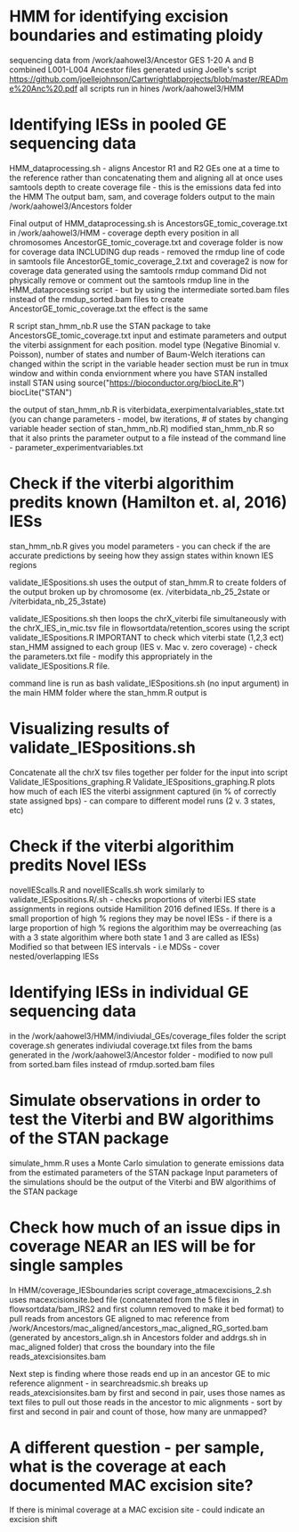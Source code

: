# HMM for identifying excision boundaries and estimating ploidy

sequencing data from /work/aahowel3/Ancestor GES 1-20 A and B combined L001-L004 Ancestor files generated using Joelle's script
https://github.com/joellejohnson/Cartwrightlabprojects/blob/master/READme%20Anc%20.pdf 
all scripts run in hines /work/aahowel3/HMM

# Identifying IESs in pooled GE sequencing data 
HMM_dataprocessing.sh - aligns Ancestor R1 and R2 GEs one at a time to the reference rather than concatenating them and aligning all at once
uses samtools depth to create coverage file - this is the emissions data fed into the HMM
The output bam, sam, and coverage folders output to the main /work/aahowel3/Ancestors folder 

Final output of HMM_dataprocessing.sh is AncestorsGE_tomic_coverage.txt in /work/aahowel3/HMM - coverage depth every position in all chromosomes 
AncestorGE_tomic_coverage.txt and coverage folder is now for coverage data INCLUDING dup reads - removed the rmdup line of code in samtools file
AncestorGE_tomic_coverage_2.txt and coverage2 is now for coverage data generated using the samtools rmdup command 
Did not physically remove or comment out the samtools rmdup line in the HMM_dataprocessing script - but by using the intermediate sorted.bam files instead of the rmdup_sorted.bam files to create AncestorGE_tomic_coverage.txt the effect is the same 

R script stan_hmm_nb.R use the STAN package to take AncestorsGE_tomic_coverage.txt input and estimate parameters and output the viterbi assignment for each position. 
model type (Negative Binomial v. Poisson), number of states and number of Baum-Welch iterations can changed within the script in the variable header section 
must be run in tmux window and within conda enviornment where you have STAN installed 
install STAN using 
source("https://bioconductor.org/biocLite.R")
biocLite("STAN")

the output of stan_hmm_nb.R is viterbidata_exerpimentalvariables_state.txt (you can change parameters - model, bw iterations, # of states by changing variable header section of stan_hmm_nb.R) 
modified stan_hmm_nb.R so that it also prints the parameter output to a file instead of the command line - parameter_experimentvariables.txt


# Check if the viterbi algorithim predits known (Hamilton et. al, 2016) IESs 
stan_hmm_nb.R gives you model parameters - you can check if the are accurate predictions by seeing how they assign states within known IES regions 

validate_IESpositions.sh uses the output of stan_hmm.R to create folders of the output broken up by chromosome (ex. /viterbidata_nb_25_2state or /viterbidata_nb_25_3state)

validate_IESpositions.sh then loops the chrX_viterbi file simultaneously with the chrX_IES_in_mic.tsv file in flowsortdata/retention_scores using the script validate_IESpositions.R 
IMPORTANT to check which viterbi state (1,2,3 ect) stan_HMM assigned to each group (IES v. Mac v. zero coverage) - check the parameters.txt file - modify this appropriately in the validate_IESpositions.R file. 

command line is run as bash validate_IESpositions.sh (no input argument) in the main HMM folder where the stan_hmm.R output is 

# Visualizing results of validate_IESpositions.sh 
Concatenate all the chrX tsv files together per folder for the input into script Validate_IESpositions_graphing.R
Validate_IESpositions_graphing.R plots how much of each IES the viterbi assignment captured (in % of correctly state assigned bps) - can compare to different model runs (2 v. 3 states, etc) 

# Check if the viterbi algorithim predits Novel IESs 
novelIEScalls.R and novelIEScalls.sh work similarly to validate_IESpositions.R/.sh - checks proportions of viterbi IES state assignments in regions outside Hamilition 2016 defined IESs. 
If there is a small proportion of high % regions they may be novel IESs - if there is a large proportion of high % regions the algorithim may be overreaching (as with a 3 state algorithim where both state 1 and 3 are called as IESs) 
Modified so that between IES intervals - i.e MDSs - cover nested/overlapping IESs 


# Identifying IESs in individual GE sequencing data 
in the /work/aahowel3/HMM/indiviudal_GEs/coverage_files folder the script coverage.sh generates indiviudal coverage.txt files from the bams generated in the /work/aahowel3/Ancestor folder - modified to now pull from sorted.bam files instead of rmdup.sorted.bam files

# Simulate observations in order to test the Viterbi and BW algorithims of the STAN package
simulate_hmm.R uses a Monte Carlo simulation to generate emissions data from the estimated parameters of the STAN package 
Input parameters of the simulations should be the output of the Viterbi and BW algorithims of the STAN package

# Check how much of an issue dips in coverage NEAR an IES will be for single samples
In HMM/coverage_IESboundaries script coverage_atmacexcisions_2.sh uses macexcisionsite.bed file (concatenated from the 5 files in flowsortdata/bam_IRS2 and first column removed to make it bed format) to pull reads from ancestors GE aligned to mac reference from /work/Ancestors/mac_aligned/ancestors_mac_aligned_RG_sorted.bam (generated by ancestors_align.sh in Ancestors folder and addrgs.sh in mac_aligned folder) that cross the boundary into the file reads_atexcisionsites.bam 

Next step is finding where those reads end up in an ancestor GE to mic reference alignment - in searchreadsmic.sh breaks up reads_atexcisionsites.bam by first and second in pair, uses those names as text files to pull out those reads in the ancestor to mic alignments - sort by first and second in pair and count of those, how many are unmapped?

# A different question - per sample, what is the coverage at each documented MAC excision site? 
If there is minimal coverage at a MAC excision site - could indicate an excision shift 

